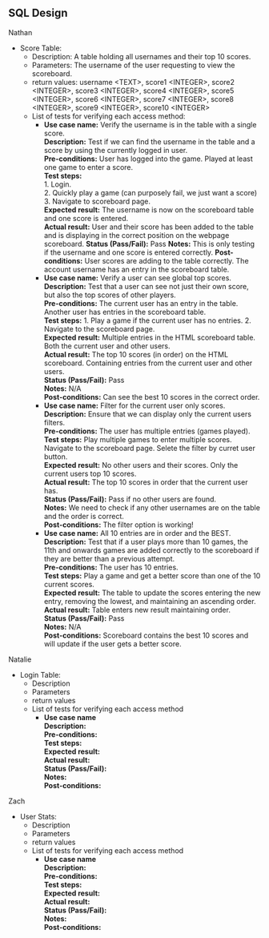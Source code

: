 SQL Design
--

Nathan
- Score Table: 
  - Description: A table holding all usernames and their top 10 scores. 
  - Parameters: The username of the user requesting to view the scoreboard.
  - return values: username \<TEXT\>, score1 \<INTEGER\>, score2 \<INTEGER\>, score3 \<INTEGER\>, score4 \<INTEGER\>, score5 \<INTEGER\>, score6 \<INTEGER\>, score7 \<INTEGER\>, score8 \<INTEGER\>, score9 \<INTEGER\>, score10 \<INTEGER\>
  - List of tests for verifying each access method:
    - **Use case name:** Verify the username is in the table with a single score.<br>
        **Description:** Test if we can find the username in the table and a score by using the currently logged in user.<br>
        **Pre-conditions:** User has logged into the game. Played at least one game to enter a score. <br> 
        **Test steps:**
            <br> 1. Login.
            <br> 2. Quickly play a game (can purposely fail, we just want a score) 
            <br> 3. Navigate to scoreboard page.
        <br>
        **Expected result:** The username is now on the scoreboard table and one score is entered.<br>
        **Actual result:** User and their score has been added to the table and is displaying in the correct position on the webpage scoreboard.
        **Status (Pass/Fail):** Pass
        **Notes:** This is only testing if the username and one score is entered correctly. 
        **Post-conditions:** User scores are adding to the table correctly. The account username has an entry in the scoreboard table. <br>
    - **Use case name:** Verify a user can see global top scores. <br>
        **Description:** Test that a user can see not just their own score, but also the top scores of other players.<br>
        **Pre-conditions:** The current user has an entry in the table. Another user has entries in the scoreboard table.<br> 
        **Test steps:** 1. Play a game if the current user has no entries. 
                        2. Navigate to the scoreboard page. <br> 
        **Expected result:** Multiple entries in the HTML scoreboard table. Both the current user and other users. <br>
        **Actual result:** The top 10 scores (in order) on the HTML scoreboard. Containing entries from the current user and other users. <br>
        **Status (Pass/Fail):** Pass<br>
        **Notes:** N/A<br>
        **Post-conditions:** Can see the best 10 scores in the correct order. <br>
    - **Use case name:** Filter for the current user only scores.<br>
            **Description:** Ensure that we can display only the current users filters. <br>
            **Pre-conditions:** The user has multiple entries (games played).<br> 
            **Test steps:** Play multiple games to enter multiple scores. Navigate to the scoreboard page. Selete the filter by curret user button. <br> 
            **Expected result:** No other users and their scores. Only the current users top 10 scores.<br>
            **Actual result:** The top 10 scores in order that the current user has.<br>
            **Status (Pass/Fail):** Pass if no other users are found.<br>
            **Notes:** We need to check if any other usernames are on the table and the order is correct. <br>
            **Post-conditions:** The filter option is working!<br>
    - **Use case name:** All 10 entries are in order and the BEST.<br>
        **Description:** Test that if a user plays more than 10 games, the 11th and onwards games are added correctly to the scoreboard if they are better than a previous attempt. <br>
        **Pre-conditions:** The user has 10 entries.<br> 
        **Test steps:** Play a game and get a better score than one of the 10 current scores. <br> 
        **Expected result:** The table to update the scores entering the new entry, removing the lowest, and maintaining an ascending order. <br>
        **Actual result:** Table enters new result maintaining order.<br>
        **Status (Pass/Fail):** Pass<br>
        **Notes:** N/A <br>
        **Post-conditions:** Scoreboard contains the best 10 scores and will update if the user gets a better score. <br>   

Natalie
- Login Table:
  - Description
  - Parameters
  - return values
  - List of tests for verifying each access method
    - **Use case name** <br>
        **Description:** <br>
        **Pre-conditions:** <br> 
        **Test steps:** <br> 
        **Expected result:** <br>
        **Actual result:** <br>
        **Status (Pass/Fail):** <br>
        **Notes:** <br>
        **Post-conditions:** <br>


Zach
- User Stats:
  - Description
  - Parameters
  - return values
  - List of tests for verifying each access method
    - **Use case name** <br>
        **Description:** <br>
        **Pre-conditions:** <br> 
        **Test steps:** <br> 
        **Expected result:** <br>
        **Actual result:** <br>
        **Status (Pass/Fail):** <br>
        **Notes:** <br>
        **Post-conditions:** <br>
